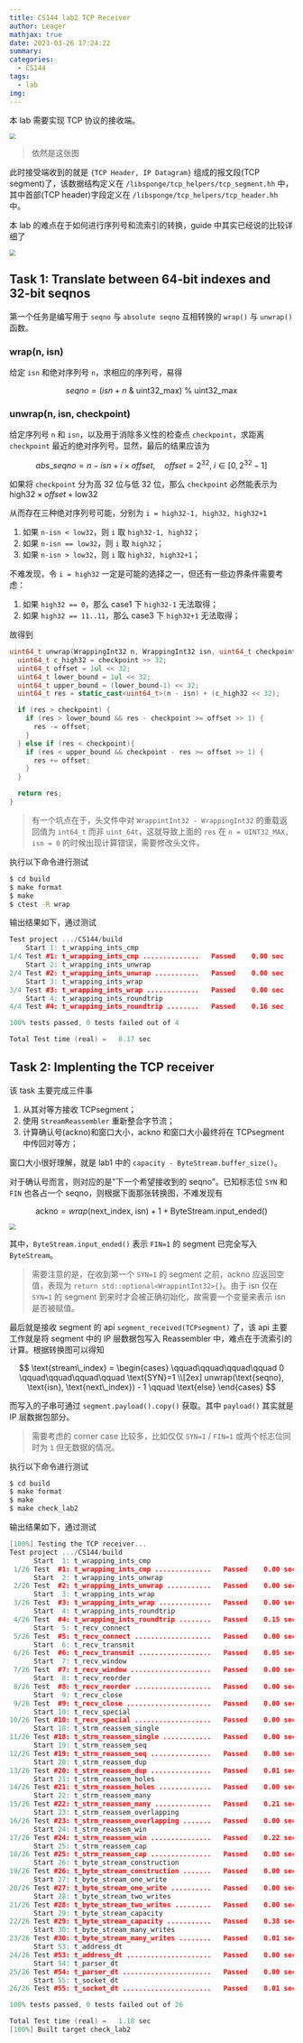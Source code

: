 ```yaml
---
title: CS144 lab2 TCP Receiver
author: Leager
mathjax: true
date: 2023-03-26 17:24:22
summary:
categories:
  - CS144
tags:
  - lab
img:
---
```


本 lab 需要实现 TCP 协议的接收端。

<!--more-->

<img src="1.png" style="zoom:67%;" />

> 依然是这张图

此时接受端收到的就是 `{TCP Header, IP Datagram}` 组成的报文段(TCP segment)了，该数据结构定义在 `/libsponge/tcp_helpers/tcp_segment.hh` 中，其中首部(TCP header)字段定义在 `/libsponge/tcp_helpers/tcp_header.hh` 中。

本 lab 的难点在于如何进行序列号和流索引的转换，guide 中其实已经说的比较详细了

<img src="2.png" style="zoom:67%;" />

## Task 1: Translate between 64-bit indexes and 32-bit seqnos

第一个任务是编写用于 `seqno` 与 `absolute seqno` 互相转换的 `wrap()` 与 `unwrap()` 函数。

### wrap(n, isn)

给定 `isn` 和绝对序列号 `n`，求相应的序列号，易得

$$
seqno = (isn + n\ \&\ \text{uint32\_max})\ \%\ \text{uint32\_max}
$$

### unwrap(n, isn, checkpoint)

给定序列号 `n` 和 `isn`，以及用于消除多义性的检查点 `checkpoint`，求距离 `checkpoint` 最近的绝对序列号。显然，最后的结果应该为

$$
abs\_seqno = n - isn + i\times offset,\quad offset = 2^{32}, \ i \in [0, 2^{32}-1]
$$

如果将 `checkpoint` 分为高 32 位与低 32 位，那么 `checkpoint` 必然能表示为 $\text{high32}\times offset + \text{low32}$

从而存在三种绝对序列号可能，分别为 `i = high32-1, high32, high32+1`

1. 如果 `n-isn < low32`，则 `i` 取 `high32-1, high32`；
2. 如果 `n-isn == low32`，则 `i` 取 `high32`；
3. 如果 `n-isn > low32`，则 `i` 取 `high32, high32+1`；

不难发现，令 `i = high32` 一定是可能的选择之一，但还有一些边界条件需要考虑：

1. 如果 `high32 == 0`，那么 case1 下 `high32-1` 无法取得；
2. 如果 `high32 == 11..11`，那么 case3 下 `high32+1` 无法取得；

故得到

```c++
uint64_t unwrap(WrappingInt32 n, WrappingInt32 isn, uint64_t checkpoint) {
  uint64_t c_high32 = checkpoint >> 32;
  uint64_t offset = 1ul << 32;
  uint64_t lower_bound = 1ul << 32;
  uint64_t upper_bound = (lower_bound-1) << 32;
  uint64_t res = static_cast<uint64_t>(n - isn) + (c_high32 << 32);

  if (res > checkpoint) {
    if (res > lower_bound && res - checkpoint >= offset >> 1) {
      res -= offset;
    }
  } else if (res < checkpoint){
    if (res < upper_bound && checkpoint - res >= offset >> 1) {
      res += offset;
    }
  }

  return res;
}
```

> 有一个坑点在于，头文件中对 `WrappintInt32 - WrappingInt32` 的重载返回值为 `int64_t` 而非 `uint_64t`，这就导致上面的 `res` 在 `n = UINT32_MAX, isn = 0` 的时候出现计算错误，需要修改头文件。

执行以下命令进行测试

```bash
$ cd build
$ make format
$ make
$ ctest -R wrap
```

输出结果如下，通过测试

```c++
Test project .../CS144/build
    Start 1: t_wrapping_ints_cmp
1/4 Test #1: t_wrapping_ints_cmp ..............   Passed    0.00 sec
    Start 2: t_wrapping_ints_unwrap
2/4 Test #2: t_wrapping_ints_unwrap ...........   Passed    0.00 sec
    Start 3: t_wrapping_ints_wrap
3/4 Test #3: t_wrapping_ints_wrap .............   Passed    0.00 sec
    Start 4: t_wrapping_ints_roundtrip
4/4 Test #4: t_wrapping_ints_roundtrip ........   Passed    0.16 sec

100% tests passed, 0 tests failed out of 4

Total Test time (real) =   0.17 sec
```

## Task 2:  Implenting the TCP receiver

该 task 主要完成三件事

1. 从其对等方接收 TCPsegment；
2. 使用 `StreamReassembler` 重新整合字节流；
3. 计算确认号(ackno)和窗口大小，ackno 和窗口大小最终将在 TCPsegment 中传回对等方；

窗口大小很好理解，就是 lab1 中的 `capacity - ByteStream.buffer_size()`。

对于确认号而言，则对应的是"下一个希望接收到的 seqno"。已知标志位 `SYN` 和 `FIN` 也各占一个 seqno，则根据下面那张转换图，不难发现有

$$
\text{ackno} = wrap(\text{next\_index},\ \text{isn}) + 1 + \text{ByteStream.input\_ended()}
$$

<img src="2.png" style="zoom:67%;" />

其中，`ByteStream.input_ended()` 表示 `FIN=1` 的 segment 已完全写入 `ByteStream`。

> 需要注意的是，在收到第一个 `SYN=1` 的 segment 之前，ackno 应返回空值，表现为 `return std::optional<WrappintInt32>{}`。由于 isn 仅在 `SYN=1` 的 segment 到来时才会被正确初始化，故需要一个变量来表示 isn 是否被赋值。

最后就是接收 segment 的 api `segment_received(TCPsegment)` 了，该 api 主要工作就是将 segment 中的 IP 层数据包写入 Reassembler 中，难点在于流索引的计算。根据转换图可以得知

$$
\text{stream\_index} =
\begin{cases}
\qquad\qquad\qquad\qquad 0 \qquad\qquad\qquad\qquad \text{SYN}=1
\\[2ex]
unwrap(\text{seqno}, \text{isn}, \text{next\_index}) - 1 \qquad \text{else}
\end{cases}
$$

而写入的子串可通过 `segment.payload().copy()` 获取。其中 `payload()` 其实就是 IP 层数据包部分。

> 需要考虑的 corner case 比较多，比如仅仅 `SYN=1` / `FIN=1` 或两个标志位同时为 `1` 但无数据的情况。

执行以下命令进行测试

```bash
$ cd build
$ make format
$ make
$ make check_lab2
```

输出结果如下，通过测试

```c++
[100%] Testing the TCP receiver...
Test project .../CS144/build
      Start  1: t_wrapping_ints_cmp
 1/26 Test  #1: t_wrapping_ints_cmp ..............   Passed    0.00 sec
      Start  2: t_wrapping_ints_unwrap
 2/26 Test  #2: t_wrapping_ints_unwrap ...........   Passed    0.00 sec
      Start  3: t_wrapping_ints_wrap
 3/26 Test  #3: t_wrapping_ints_wrap .............   Passed    0.00 sec
      Start  4: t_wrapping_ints_roundtrip
 4/26 Test  #4: t_wrapping_ints_roundtrip ........   Passed    0.15 sec
      Start  5: t_recv_connect
 5/26 Test  #5: t_recv_connect ...................   Passed    0.00 sec
      Start  6: t_recv_transmit
 6/26 Test  #6: t_recv_transmit ..................   Passed    0.05 sec
      Start  7: t_recv_window
 7/26 Test  #7: t_recv_window ....................   Passed    0.00 sec
      Start  8: t_recv_reorder
 8/26 Test  #8: t_recv_reorder ...................   Passed    0.00 sec
      Start  9: t_recv_close
 9/26 Test  #9: t_recv_close .....................   Passed    0.00 sec
      Start 10: t_recv_special
10/26 Test #10: t_recv_special ...................   Passed    0.00 sec
      Start 18: t_strm_reassem_single
11/26 Test #18: t_strm_reassem_single ............   Passed    0.00 sec
      Start 19: t_strm_reassem_seq
12/26 Test #19: t_strm_reassem_seq ...............   Passed    0.00 sec
      Start 20: t_strm_reassem_dup
13/26 Test #20: t_strm_reassem_dup ...............   Passed    0.01 sec
      Start 21: t_strm_reassem_holes
14/26 Test #21: t_strm_reassem_holes .............   Passed    0.00 sec
      Start 22: t_strm_reassem_many
15/26 Test #22: t_strm_reassem_many ..............   Passed    0.21 sec
      Start 23: t_strm_reassem_overlapping
16/26 Test #23: t_strm_reassem_overlapping .......   Passed    0.00 sec
      Start 24: t_strm_reassem_win
17/26 Test #24: t_strm_reassem_win ...............   Passed    0.22 sec
      Start 25: t_strm_reassem_cap
18/26 Test #25: t_strm_reassem_cap ...............   Passed    0.08 sec
      Start 26: t_byte_stream_construction
19/26 Test #26: t_byte_stream_construction .......   Passed    0.00 sec
      Start 27: t_byte_stream_one_write
20/26 Test #27: t_byte_stream_one_write ..........   Passed    0.00 sec
      Start 28: t_byte_stream_two_writes
21/26 Test #28: t_byte_stream_two_writes .........   Passed    0.00 sec
      Start 29: t_byte_stream_capacity
22/26 Test #29: t_byte_stream_capacity ...........   Passed    0.38 sec
      Start 30: t_byte_stream_many_writes
23/26 Test #30: t_byte_stream_many_writes ........   Passed    0.01 sec
      Start 53: t_address_dt
24/26 Test #53: t_address_dt .....................   Passed    0.00 sec
      Start 54: t_parser_dt
25/26 Test #54: t_parser_dt ......................   Passed    0.00 sec
      Start 55: t_socket_dt
26/26 Test #55: t_socket_dt ......................   Passed    0.01 sec

100% tests passed, 0 tests failed out of 26

Total Test time (real) =   1.18 sec
[100%] Built target check_lab2
```